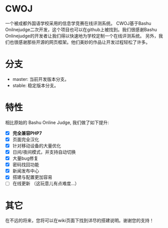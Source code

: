 # CWOJ
一个被成都外国语学校采用的信息学竞赛在线评测系统。
CWOJ基于Bashu Onilnejudge二次开发，这个项目也可以在github上被找到。我们很感谢Bashu Onlinejudge的开发者让我们得以快速地为学校定制一个在线评测系统。
另外，我们也很感谢那些开源的网页框架。他们美妙的作品让开发过程轻松了许多。

# 分支
- master: 当前开发版本分支。
- stable: 稳定版本分支。

# 特性
相比原始的 Bashu Online Judge, 我们做了如下提升:
- [X] <b>完全兼容PHP7</b>
- [X] 页面完全汉化
- [X] 针对移动设备的大量优化
- [X] 日间/夜间模式，并支持自动切换
- [X] 大量bug修复
- [X] 密码找回功能
- [X] 新闻发布中心
- [X] 搭建与配置更加容易
- [ ] 在线更新 （这玩意儿有点难度...）

# 其它
在不远的将来，您将可以在wiki页面下找到详尽的搭建说明。谢谢您的支持！